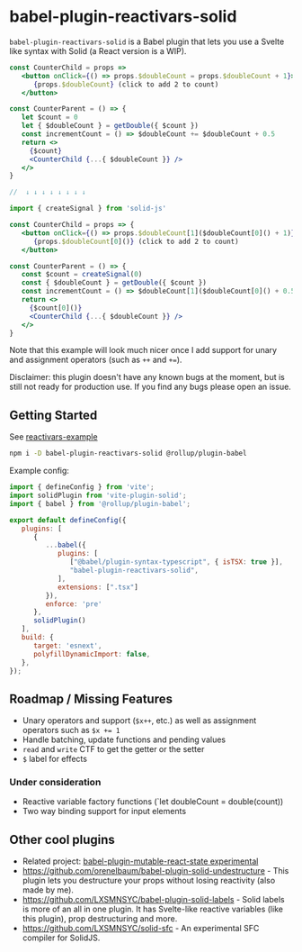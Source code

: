# babel-plugin-reactivars-solid

`babel-plugin-reactivars-solid` is a Babel plugin that lets you use a Svelte like syntax with Solid (a React version is a WIP).


```jsx
const CounterChild = props =>
   <button onClick={() => props.$doubleCount = props.$doubleCount + 1}>
      {props.$doubleCount} (click to add 2 to count)
   </button>

const CounterParent = () => {
   let $count = 0
   let { $doubleCount } = getDouble({ $count })
   const incrementCount = () => $doubleCount += $doubleCount + 0.5
   return <>
     {$count}
     <CounterChild {...{ $doubleCount }} />
   </>
}

//  ↓ ↓ ↓ ↓ ↓ ↓ ↓ ↓

import { createSignal } from 'solid-js'

const CounterChild = props => {
   <button onClick={() => props.$doubleCount[1]($doubleCount[0]() + 1)}>
      {props.$doubleCount[0]()} (click to add 2 to count)
   </button>

const CounterParent = () => {
   const $count = createSignal(0)
   const { $doubleCount } = getDouble({ $count })
   const incrementCount = () => $doubleCount[1]($doubleCount[0]() + 0.5)
   return <>
     {$count[0]()}
     <CounterChild {...{ $doubleCount }} />
   </>
}
```

Note that this example will look much nicer once I add support for unary and assignment operators (such as `++` and `+=`).

Disclaimer: this plugin doesn't have any known bugs at the moment, but is still not ready for production use. If you find any bugs please open an issue.


## Getting Started

See [reactivars-example](https://github.com/orenelbaum/reactivars-example)

```sh
npm i -D babel-plugin-reactivars-solid @rollup/plugin-babel
```

Example config:
```js
import { defineConfig } from 'vite';
import solidPlugin from 'vite-plugin-solid';
import { babel } from '@rollup/plugin-babel';

export default defineConfig({
   plugins: [
      {
         ...babel({
            plugins: [
               ["@babel/plugin-syntax-typescript", { isTSX: true }],
               "babel-plugin-reactivars-solid",
            ],
            extensions: [".tsx"]
         }),
         enforce: 'pre'
      },
      solidPlugin()
   ],
   build: {
      target: 'esnext',
      polyfillDynamicImport: false,
   },
});
```


## Roadmap / Missing Features
- Unary operators and support (`$x++`, etc.) as well as assignment operators such as `$x += 1`
- Handle batching, update functions and pending values
- `read` and `write` CTF to get the getter or the setter
- `$` label for effects
### Under consideration
- Reactive variable factory functions (`let doubleCount = double$($count))
- Two way binding support for input elements



## Other cool plugins
- Related project: [babel-plugin-mutable-react-state experimental](https://github.com/barelyhuman/mute)
- https://github.com/orenelbaum/babel-plugin-solid-undestructure - This plugin lets you destructure your props without losing reactivity (also made by me).
- https://github.com/LXSMNSYC/babel-plugin-solid-labels - Solid labels is more of an all in one plugin. It has Svelte-like reactive variables (like this plugin), prop destructuring and more.
- https://github.com/LXSMNSYC/solid-sfc - An experimental SFC compiler for SolidJS.
